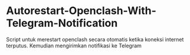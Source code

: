 # Autorestart-Openclash-With-Telegram-Notification
Script untuk merestart openclash secara otomatis ketika koneksi internet terputus. Kemudian mengirimkan notifikasi ke Telegram

